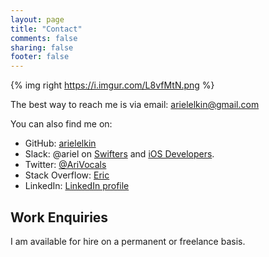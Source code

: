 ```yaml
---
layout: page
title: "Contact"
comments: false
sharing: false
footer: false
---
```

{% img right https://i.imgur.com/L8vfMtN.png %}

The best way to reach me is via email: <arielelkin@gmail.com>

You can also find me on:

 * GitHub: [arielelkin](https://github.com/arielelkin)
 * Slack: @ariel on [Swifters](https://swifters.slack.com/) and [iOS Developers](https://ios-developers.slack.com/).
 * Twitter: [@AriVocals](https://twitter.com/AriVocals)
 * Stack Overflow: [Eric](https://stackoverflow.com/users/1072846/eric?tab=profile)
 * LinkedIn: [LinkedIn profile](https://www.linkedin.com/in/arielelkin)

## Work Enquiries

I am available for hire on a permanent or freelance basis.

